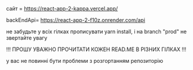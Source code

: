 сайт = https://react-app-2-kappa.vercel.app/

backEndApi= https://react-app-2-f10z.onrender.com/api

не забудьте у всіх гілках прописувати yarn install, і на branch "prod" не звертайте увагу

!!! ПРОШУ УВАЖНО ПРОЧИТАТИ КОЖЕН READ.ME В РІЗНИХ ГІЛКАХ !!!

у вас не повинні бути проблеми з розгортанням репозиторію
